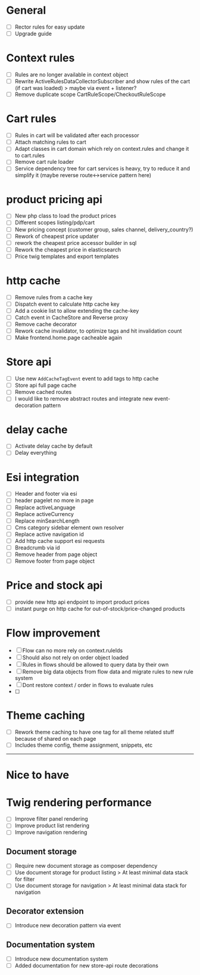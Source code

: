 # General
- [ ] Rector rules for easy update
- [ ] Upgrade guide

# Context rules
- [ ] Rules are no longer available in context object
- [ ] Rewrite ActiveRulesDataCollectorSubscriber and show rules of the cart (if cart was loaded) > maybe via event + listener?
- [ ] Remove duplicate scope CartRuleScope/CheckoutRuleScope 

# Cart rules
- [ ] Rules in cart will be validated after each processor
- [ ] Attach matching rules to cart
- [ ] Adapt classes in cart domain which rely on context.rules and change it to cart.rules
- [ ] Remove cart rule loader
- [ ] Service dependency tree for cart services is heavy, try to reduce it and simplify it (maybe reverse route<->service pattern here)

# product pricing api
- [ ] New php class to load the product prices
- [ ] Different scopes listing/pdp/cart
- [ ] New pricing concept (customer group, sales channel, delivery_country?)
- [ ] Rework of cheapest price updater
- [ ] rework the cheapest price accessor builder in sql
- [ ] Rework the cheapest price in elasticsearch
- [ ] Price twig templates and export templates

# http cache 
- [ ] Remove rules from a cache key
- [ ] Dispatch event to calculate http cache key
- [ ] Add a cookie list to allow extending the cache-key
- [ ] Catch event in CacheStore and Reverse proxy
- [ ] Remove cache decorator
- [ ] Rework cache invalidator, to optimize tags and hit invalidation count
- [ ] Make frontend.home.page cacheable again

# Store api
- [ ] Use new `AddCacheTagEvent` event to add tags to http cache
- [ ] Store api full page cache
- [ ] Remove cached routes
- [ ] I would like to remove abstract routes and integrate new event-decoration pattern 

# delay cache 
- [ ] Activate delay cache by default
- [ ] Delay everything

# Esi integration
- [ ] Header and footer via esi 
- [ ] header pagelet no more in page
- [ ] Replace activeLanguage 
- [ ] Replace activeCurrency
- [ ] Replace minSearchLength
- [ ] Cms category sidebar element own resolver
- [ ] Replace active navigation id
- [ ] Add http cache support esi requests
- [ ] Breadcrumb via id
- [ ] Remove header from page object
- [ ] Remove footer from page object

# Price and stock api
- [ ] provide new http api endpoint to import product prices
- [ ] instant purge on http cache for out-of-stock/price-changed products

# Flow improvement
- [ ] Flow can no more rely on context.ruleIds
- [ ] Should also not rely on order object loaded
- [ ] Rules in flows should be allowed to query data by their own
- [ ] Remove big data objects from flow data and migrate rules to new rule system
- [ ] Dont restore context / order in flows to evaluate rules
- [ ]

# Theme caching
- [ ] Rework theme caching to have one tag for all theme related stuff because of shared on each page
- [ ] Includes theme config, theme assignment, snippets, etc

---

# Nice to have

# Twig rendering performance
- [ ] Improve filter panel rendering
- [ ] Improve product list rendering
- [ ] Improve navigation rendering

## Document storage
- [ ] Require new document storage as composer dependency
- [ ] Use document storage for product listing > At least minimal data stack for filter
- [ ] Use document storage for navigation > At least minimal data stack for navigation 

## Decorator extension
- [ ] Introduce new decoration pattern via event

## Documentation system
- [ ] Introduce new documentation system
- [ ] Added documentation for new store-api route decorations
